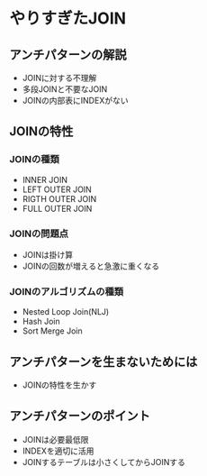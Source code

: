 # やりすぎたJOIN

## アンチパターンの解説
* JOINに対する不理解
* 多段JOINと不要なJOIN
* JOINの内部表にINDEXがない
## JOINの特性
### JOINの種類
* INNER JOIN
* LEFT OUTER JOIN
* RIGTH OUTER JOIN
* FULL OUTER JOIN

### JOINの問題点
* JOINは掛け算
* JOINの回数が増えると急激に重くなる

### JOINのアルゴリズムの種類

* Nested Loop Join(NLJ)
* Hash Join
* Sort Merge Join

## アンチパターンを生まないためには

* JOINの特性を生かす

## アンチパターンのポイント

* JOINは必要最低限
* INDEXを適切に活用
* JOINするテーブルは小さくしてからJOINする
